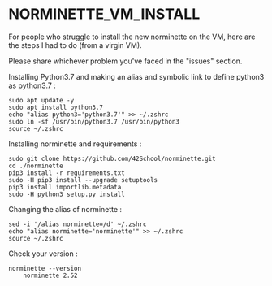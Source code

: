 # NORMINETTE_VM_INSTALL

For people who struggle to install the new norminette on the VM, here are the steps I had to do (from a virgin VM).

Please share whichever problem you've faced in the "issues" section.


Installing Python3.7 and making an alias and symbolic link to define python3 as python3.7 :
```
sudo apt update -y
sudo apt install python3.7
echo "alias python3='python3.7'" >> ~/.zshrc
sudo ln -sf /usr/bin/python3.7 /usr/bin/python3
source ~/.zshrc
```


Installing norminette and requirements :
```
sudo git clone https://github.com/42School/norminette.git
cd ./norminette
pip3 install -r requirements.txt
sudo -H pip3 install --upgrade setuptools
pip3 install importlib.metadata
sudo -H python3 setup.py install
```


Changing the alias of norminette :
```
sed -i '/alias norminette=/d' ~/.zshrc
echo "alias norminette='norminette'" >> ~/.zshrc
source ~/.zshrc
```


Check your version :
```
norminette --version
    norminette 2.52
```

